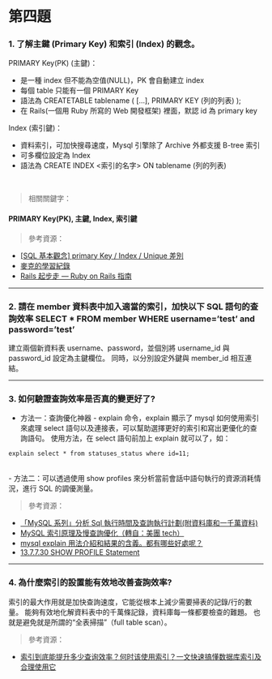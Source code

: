 # 第四題

### 1. 了解主鍵 (Primary Key) 和索引 (Index) 的觀念。

PRIMARY Key(PK) (主鍵)：

- 是一種 index 但不能為空值(NULL)，PK 會自動建立 index
- 每個 table 只能有一個 PRIMARY Key
- 語法為 CREATETABLE tablename ( \[…], PRIMARY KEY (列的列表) );
- 在 Rails(一個用 Ruby 所寫的 Web 開發框架) 裡面，默認 id 為 primary key

Index (索引鍵)：

- 資料索引，可加快搜尋速度，Mysql 引擎除了 Archive 外都支援 B-tree 索引
- 可多欄位設定為 Index
- 語法為 CREATE INDEX <索引的名字> ON tablename (列的列表)

<br />

> 相關關鍵字：

#### PRIMARY Key(PK), 主鍵, Index, 索引鍵

> 參考資源：

- [[SQL 基本觀念] primary Key / Index / Unique 差別](https://blog.niclin.tw/2018/06/09/sql-基本觀念-primary-key-/-index-/-unique-差別/)
- [麥克的學習紀錄](https://miggo.pixnet.net/blog/post/30862194-%5Bmysql基本觀念%5D-primary-key---index---unique差別)
- [Rails 起步走 — Ruby on Rails 指南](https://rails.ruby.tw/getting_started.html)

<hr >

### 2. 請在 member 資料表中加入適當的索引，加快以下 SQL 語句的查詢效率 SELECT \* FROM member WHERE username=’test’ and password=’test’

建立兩個新資料表 username、password，並個別將 username_id 與 password_id 設定為主鍵欄位。
同時，以分別設定外鍵與 member_id 相互連結。

<hr >

### 3. 如何驗證查詢效率是否真的變更好了?

- 方法一：查詢優化神器 - explain 命令，explain 顯示了 mysql 如何使用索引來處理 select 語句以及連接表，可以幫助選擇更好的索引和寫出更優化的查詢語句。
  使用方法，在 select 語句前加上 explain 就可以了，如：

```mysql
explain select * from statuses_status where id=11;
```

<br />
- 方法二：可以透過使用 show profiles 來分析當前會話中語句執行的資源消耗情況，進行 SQL 的調優測量。

> 參考資源：

- [「MySQL 系列」分析 Sql 執行時間及查詢執行計劃(附資料庫和一千萬資料)](https://www.gushiciku.cn/pl/gmGu/zh-tw)
- [MySQL 索引原理及慢查詢優化（轉自：美團 tech）](https://www.796t.com/content/1550036301.html)
- [mysql explain 用法介紹和結果的含義。都有哪些好處呢？](https://kknews.cc/zh-tw/code/8v6ymjq.html)
- [13.7.7.30 SHOW PROFILE Statement](https://dev.mysql.com/doc/refman/8.0/en/show-profile.html)

<hr >

### 4. 為什麼索引的設置能有效地改善查詢效率?

索引的最大作用就是加快查詢速度，它能從根本上減少需要掃表的記錄/行的數量。
能夠有效地化解資料表中的千萬條記錄，資料庫每一條都要檢查的難題。
也就是避免就是所謂的“全表掃描”（full table scan）。

> 參考資源：

- [索引到底能提升多少查询效率？何时该使用索引？一文快速搞懂数据库索引及合理使用它](https://bbs.huaweicloud.com/blogs/303909)
